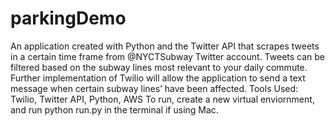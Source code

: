 # parkingDemo
An application created with Python and the Twitter API that scrapes tweets in a certain time frame from @NYCTSubway Twitter account. Tweets can be filtered based on the subway lines most relevant to your daily commute. Further implementation of Twilio will allow the application to send a text message when certain subway lines’ have been affected. Tools Used: Twilio, Twitter API, Python, AWS
To run, create a new virtual enviornment, and run python run.py in the terminal if using Mac.
